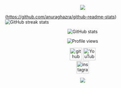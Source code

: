 <!--
**Ilaiyaraja221197/ilaiyaraja221197** is a ✨ _special_ ✨ repository because its `README.md` (this file) appears on your GitHub profile.

Here are some ideas to get you started:

- 🔭 I’m currently working on ...
- 🌱 I’m currently learning ...
- 👯 I’m looking to collaborate on ...
- 🤔 I’m looking for help with ...
- 💬 Ask me about ...
- 📫 How to reach me: ...
- 😄 Pronouns: ...
- ⚡ Fun fact: ...
-->
<p align="center">
  <img src="https://capsule-render.vercel.app/api?text=Hey%20Everyone!&animation=fadeIn&type=waving&color=gradient&height=100&width=100"/>
</p>
 
(https://github.com/anuraghazra/github-readme-stats)
![GitHub streak stats](https://streak-stats.demolab.com/?user=ilaiyaraja221197)  

<div align="center">

![GitHub stats](https://github-readme-stats.vercel.app/api?username=ilaiyaraja221197&show_icons=true&count_private=true)  

![Profile views](https://gpvc.arturio.dev/ilaiyaraja221197)  

  
[<img src='https://cdn.jsdelivr.net/npm/simple-icons@3.0.1/icons/github.svg' alt='github' height='40'>](https://github.com/ilaiyaraja221197) 
[<img src='https://cdn.jsdelivr.net/npm/simple-icons@3.0.1/icons/youtube.svg' alt='YouTube' height='40'>](https://www.youtube.com/channel/Xcxj3NRccD0EKdsS3kuH6Q)  
[<img src='https://cdn.jsdelivr.net/npm/simple-icons@3.0.1/icons/instagram.svg' alt='instagram' height='40'>](https://www.instagram.com/alexaryan22/) 
    </div>
<p align="center">
  <img src="https://capsule-render.vercel.app/api?section=footer&type=waving&height=100&width=100&animation=fadeIn&color=gradient"/>
</p>
